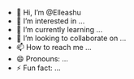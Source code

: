 - 👋 Hi, I’m @Elleashu
- 👀 I’m interested in ...
- 🌱 I’m currently learning ...
- 💞️ I’m looking to collaborate on ...
- 📫 How to reach me ...
- 😄 Pronouns: ...
- ⚡ Fun fact: ...

<!---
Elleashu/Elleashu is a ✨ special ✨ repository because its `README.md` (this file) appears on your GitHub profile.
You can click the Preview link to take a look at your changes.
--->
